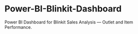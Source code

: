 # Power-BI-Blinkit-Dashboard
Power BI Dashboard for Blinkit Sales Analysis — Outlet and Item Performance.
